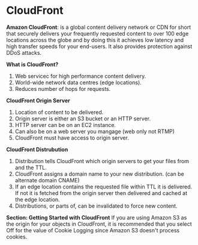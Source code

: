 # CloudFront
**Amazon CloudFront**: is a global content delivery network or CDN for short that securely delivers your frequently requested content to over 100 edge locations across the globe and by doing this it achieves low latency and high transfer speeds for your end-users. It also provides protection against DDoS attacks. 







**What is CloudFront?**
1. Web servicec for high performance content delivery.
2. World-wide network data centres (edge locations).
3. Reduces number of hops for requests.

**CloudFront Origin Server**
1. Location of content to be delivered.
2. Origin server is either an S3 bucket or an HTTP server.
3. HTTP server can be on an EC2 instance.
4. Can also be on a web server you mangage (web only not RTMP)
5. CloudFront must have access to origin server.

**CloudFront Distrubution**
1. Distribution tells CloudFront which origin servers to get your files from and the TTL.
2. CloudFront assigns a domain name to your new distribution. (can be alternate domain CNAME)
3. If an edge location contains the requested file within TTL it is delivered. If not it is fetched from the origin server then delivered and cached at the edge location.
4. Distributions, or parts of, can be invalidated to force new content.

**Section: Getting Started with CloudFront**
If you are using Amazon S3 as the origin for your objects in CloudFront, it is recommended that you select Off for the value of Cookie Logging since Amazon S3 doesn't process cookies.
